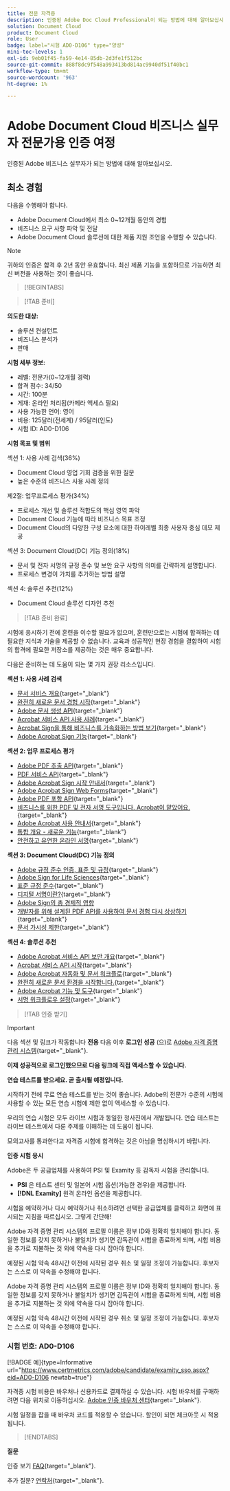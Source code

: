 ```yaml
---
title: 전문 자격증
description: 인증된 Adobe Doc Cloud Professional이 되는 방법에 대해 알아보십시오.
solution: Document Cloud
product: Document Cloud
role: User
badge: label="시험 AD0-D106" type="양성"
mini-toc-levels: 1
exl-id: 9eb01f45-fa59-4e14-85db-2d3fe1f512bc
source-git-commit: 888f8dc9f548a993413bd814ac9940df51f40bc1
workflow-type: tm+mt
source-wordcount: '963'
ht-degree: 1%

---
```


# Adobe Document Cloud 비즈니스 실무자 전문가용 인증 여정

인증된 Adobe 비즈니스 실무자가 되는 방법에 대해 알아보십시오.

## 최소 경험

다음을 수행해야 합니다.

* Adobe Document Cloud에서 최소 0~12개월 동안의 경험
* 비즈니스 요구 사항 파악 및 전달
* Adobe Document Cloud 솔루션에 대한 제품 지원 조언을 수행할 수 있습니다.

>[!NOTE]
>
>귀하의 인증은 합격 후 2년 동안 유효합니다. 최신 제품 기능을 포함하므로 가능하면 최신 버전을 사용하는 것이 좋습니다.

>[!BEGINTABS]

>[!TAB 준비]

**의도한 대상:**

* 솔루션 컨설턴트
* 비즈니스 분석가
* 판매

**시험 세부 정보:**

* 레벨: 전문가(0~12개월 경력)
* 합격 점수: 34/50
* 시간: 100분
* 게재: 온라인 처리됨(카메라 액세스 필요)
* 사용 가능한 언어: 영어
* 비용: 125달러(전세계) / 95달러(인도)
* 시험 ID: AD0-D106

**시험 목표 및 범위**

섹션 1: 사용 사례 검색(36%)

* Document Cloud 영업 기회 검증을 위한 질문
* 높은 수준의 비즈니스 사용 사례 정의

제2절: 업무프로세스 평가(34%)

* 프로세스 개선 및 솔루션 적합도의 핵심 영역 파악
* Document Cloud 기능에 따라 비즈니스 목표 조정
* Document Cloud의 다양한 구성 요소에 대한 하이레벨 최종 사용자 중심 데모 제공

섹션 3: Document Cloud(DC) 기능 정의(18%)

* 문서 및 전자 서명의 규정 준수 및 보안 요구 사항의 의미를 간략하게 설명합니다.
* 프로세스 변경이 가치를 추가하는 방법 설명

섹션 4: 솔루션 추천(12%)

* Document Cloud 솔루션 디자인 추천

>[!TAB 준비 완료]

시험에 응시하기 전에 훈련을 이수할 필요가 없으며, 훈련만으로는 시험에 합격하는 데 필요한 지식과 기술을 제공할 수 없습니다. 교육과 성공적인 현장 경험을 결합하여 시험의 합격에 필요한 저장소를 제공하는 것은 매우 중요합니다.

다음은 준비하는 데 도움이 되는 몇 가지 권장 리소스입니다.

**섹션 1: 사용 사례 검색**

* [문서 서비스 개요](https://developer.adobe.com/document-services/docs/overview/){target="_blank"}
* [완전히 새로운 문서 경험 시작](https://www.adobe.com/documentcloud.html){target="_blank"}
* [Adobe 문서 생성 API](https://developer.adobe.com/document-services/apis/doc-generation){target="_blank"}
* [Acrobat 서비스 API 사용 사례](https://developer.adobe.com/document-services/use-cases/agreements-and-contracts/legal-contracts/){target="_blank"}
* [Acrobat Sign을 통해 비즈니스를 가속화하는 방법 보기](https://www.adobe.com/sign.html){target="_blank"}
* [Adobe Acrobat Sign 기능](https://www.adobe.com/sign/features.html){target="_blank"}

**섹션 2: 업무 프로세스 평가**

* [Adobe PDF 추출 API](https://developer.adobe.com/document-services/apis/pdf-extract/){target="_blank"}
* [PDF 서비스 API](https://developer.adobe.com/document-services/docs/apis/){target="_blank"}
* [Adobe Acrobat Sign 시작 안내서](https://helpx.adobe.com/sign/using/get-started-guide.html){target="_blank"}
* [Adobe Acrobat Sign Web Forms](https://helpx.adobe.com/sign/config/web-forms.html){target="_blank"}
* [Adobe PDF 포함 API](https://developer.adobe.com/document-services/apis/pdf-embed/){target="_blank"}
* [비즈니스를 위한 PDF 및 전자 서명 도구입니다. Acrobat이 맡았어요.](https://www.adobe.com/acrobat/business.html){target="_blank"}
* [Adobe Acrobat 사용 안내서](https://helpx.adobe.com/acrobat/user-guide.html){target="_blank"}
* [통합 개요 - 새로운 기능](https://experienceleague.adobe.com/docs/document-cloud-learn/sign-learning-hub/integrations/integrations-overview.html#what%E2%80%99s-new){target="_blank"}
* [안전하고 유연한 온라인 서명](https://www.adobe.com/sign/online-signature.html){target="_blank"}

**섹션 3: Document Cloud(DC) 기능 정의**

* [Adobe 규정 준수 인증, 표준 및 규정](https://www.adobe.com/trust/compliance/compliance-list.html){target="_blank"}
* [Adobe Sign for Life Sciences](https://www.adobe.com/content/dam/dx-dc/en/pdfs/adobe-sign-life-sciences-solution-brief-ue.pdf){target="_blank"}
* [표준 규정 준수](https://www.adobe.com/documentcloud/resources/compliance.html){target="_blank"}
* [디지털 서명이란?](https://www.adobe.com/sign/digital-signatures.html){target="_blank"}
* [Adobe Sign의 총 경제적 영향](https://www.adobe.com/content/dam/dx-dc/pdf/total-economic-impact-adobe-sign-ue.pdf)
* [개발자를 위해 설계된 PDF API를 사용하여 문서 경험 다시 상상하기](https://developer.adobe.com/document-services){target="_blank"}
* [문서 가시성 제한](https://helpx.adobe.com/sign/using/limited-document-visibility.html){target="_blank"}

**섹션 4: 솔루션 추천**

* [Adobe Acrobat 서비스 API 보안 개요](https://www.adobe.com/content/dam/cc/en/trust-center/ungated/whitepapers/doc-cloud/adobe-document-services-security-overview.pdf){target="_blank"}
* [Acrobat 서비스 API 시작](https://documentservices.adobe.com/dc-integration-creation-app-cdn/main.html){target="_blank"}
* [Adobe Acrobat 자동화 및 문서 워크플로](https://helpx.adobe.com/acrobat/kb/automation-and-document-workflows.html){target="_blank"}
* [완전히 새로운 문서 환경을 시작합니다.](https://www.adobe.com/documentcloud.html){target="_blank"}
* [Adobe Acrobat 기능 및 도구](https://www.adobe.com/acrobat/features.html){target="_blank"}
* [서명 워크플로우 설정](https://helpx.adobe.com/ca/sign/using/workflow-designer-signature-workflow.html){target="_blank"}

>[!TAB 인증 받기]

>[!IMPORTANT]
>
>다음 섹션 및 링크가 작동합니다 **전용**  다음 이후 **로그인 성공** (으)로 [Adobe 자격 증명 관리 시스템](https://www.certmetrics.com/adobe){target="_blank"}.

**이제 성공적으로 로그인했으므로 다음 링크에 직접 액세스할 수 있습니다.**

**연습 테스트를 받으세요. 곧 출시될 예정입니다.**

시작하기 전에 무료 연습 테스트를 받는 것이 좋습니다. Adobe의 전문가 수준의 시험에 사용할 수 있는 모든 연습 시험에 제한 없이 액세스할 수 있습니다.

우리의 연습 시험은 모두 라이브 시험과 동일한 청사진에서 개발됩니다. 연습 테스트는 라이브 테스트에서 다룬 주제를 이해하는 데 도움이 됩니다.

모의고사를 통과한다고 자격증 시험에 합격하는 것은 아님을 명심하시기 바랍니다.

**인증 시험 응시**

Adobe은 두 공급업체를 사용하여 PSI 및 Examity 등 감독자 시험을 관리합니다.

* **PSI** 은 테스트 센터 및 일본어 시험 옵션(가능한 경우)을 제공합니다.
* **[!DNL Examity]** 원격 온라인 옵션을 제공합니다.

시험을 예약하거나 다시 예약하거나 취소하려면 선택한 공급업체를 클릭하고 화면에 표시되는 지침을 따르십시오. 그렇게 간단해!

Adobe 자격 증명 관리 시스템의 프로필 이름은 정부 ID와 정확히 일치해야 합니다. 동일한 정보를 갖지 못하거나 불일치가 생기면 감독관이 시험을 종료하게 되며, 시험 비용을 추가로 지불하는 것 외에 약속을 다시 잡아야 합니다.

예정된 시험 약속 48시간 이전에 시작된 경우 취소 및 일정 조정이 가능합니다. 후보자는 스스로 이 약속을 수정해야 합니다.

Adobe 자격 증명 관리 시스템의 프로필 이름은 정부 ID와 정확히 일치해야 합니다. 동일한 정보를 갖지 못하거나 불일치가 생기면 감독관이 시험을 종료하게 되며, 시험 비용을 추가로 지불하는 것 외에 약속을 다시 잡아야 합니다.

예정된 시험 약속 48시간 이전에 시작된 경우 취소 및 일정 조정이 가능합니다. 후보자는 스스로 이 약속을 수정해야 합니다.

### 시험 번호: AD0-D106

[!BADGE 예]{type=Informative url="https://www.certmetrics.com/adobe/candidate/examity_sso.aspx?eid=AD0-D106 newtab=true"}

자격증 시험 비용은 바우처나 신용카드로 결제하실 수 있습니다. 시험 바우처를 구매하려면 다음 위치로 이동하십시오. [Adobe 인증 바우처 센터](https://market.xvoucher.com/adobe/global){target="_blank"}.

시험 일정을 잡을 때 바우처 코드를 적용할 수 있습니다. 할인이 되면 체크아웃 시 적용됩니다.

>[!ENDTABS]

**질문**

인증 보기 [FAQ](https://experienceleague.adobe.com/docs/certification/certification/faq.html){target="_blank"}.

추가 질문? [연락처](mailto:certif@adobe.com){target="_blank"}.


